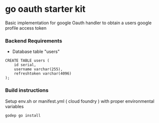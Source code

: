 # go oauth starter kit

Basic implementation for google Oauth handler to obtain a users google profile access token

### Backend Requirements

 * Database table "users"

```
CREATE TABLE users (
	id serial,
	username varchar(255),
	refreshtoken varchar(4096)
);
```

### Build instructions

Setup env.sh or manifest.yml ( cloud foundry ) with proper environmental variables

```godep go install```
